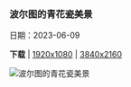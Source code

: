 ### 波尔图的青花瓷美景

日期：2023-06-09

**下载**  |  [1920x1080](https://cn.bing.com/th?id=OHR.PortugalDay_ZH-CN2939429166_1920x1080.jpg)  |  [3840x2160](https://cn.bing.com/th?id=OHR.PortugalDay_ZH-CN2939429166_UHD.jpg)

![波尔图的青花瓷美景](https://cn.bing.com/th?id=OHR.PortugalDay_ZH-CN2939429166_1920x1080.jpg "波尔图大教堂, 葡萄牙 (© Reinhard Schmid/Huber/eStock Photo)")

